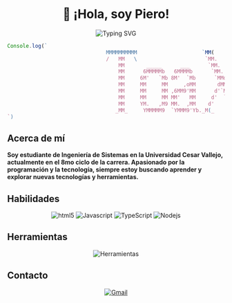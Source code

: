 <h1 align="center">👋 ¡Hola, soy Piero!</h1>

<p align="center">
  <img src="https://readme-typing-svg.herokuapp.com?font=Fira+Code&size=22&duration=3000&pause=500&color=F7DF1C&center=true&vCenter=true&width=435&lines=Ingeniero+de+Sistemas+%F0%9F%92%BB;Apasionado+por+la+tecnolog%C3%ADa+%F0%9F%94%8E;Frontend%F0%9F%9A%80" alt="Typing SVG" />
</p>

```js
Console.log(`         
                                MMMMMMMMMM                     `MM(      )M' 68b           
                                /   MM   \                      `MM.     d'  Y89           
                                    MM       _____      ___      `MM.   d'   ___ ___  __   
                                    MM      6MMMMMb   6MMMMb      `MM. d'    `MM `MM 6MMb  
                                    MM     6M'   `Mb 8M'  `Mb      `MMd       MM  MMM9 `Mb 
                                    MM     MM     MM     ,oMM       dMM.      MM  MM'   MM 
                                    MM     MM     MM ,6MM9'MM      d'`MM.     MM  MM    MM 
                                    MM     MM     MM MM'   MM     d'  `MM.    MM  MM    MM 
                                    MM     YM.   ,M9 MM.  ,MM    d'    `MM.   MM  MM    MM 
                                   _MM_     YMMMMM9  `YMMM9'Yb._M(_    _)MM_ _MM__MM_  _MM_
`)
```

## Acerca de mí
**Soy estudiante de Ingeniería de Sistemas en la Universidad Cesar Vallejo, actualmente en el 8mo ciclo de la carrera. Apasionado por la programación y la tecnología, siempre estoy buscando aprender y explorar nuevas tecnologías y herramientas.**

## Habilidades
<div align="center">
    <img alt="html5" src="https://img.shields.io/badge/-HTML5-E34F26?style=flat-square&logo=html5&logoColor=white" />
    <img alt="Javascript" src="https://img.shields.io/badge/-javascript-f7df1c?style=flat-square&logo=javascript&logoColor=black" />
    <img alt="TypeScript" src="https://img.shields.io/badge/-TypeScript-007ACC?style=flat-square&logo=typescript&logoColor=white" />
    <img alt="Nodejs" src="https://img.shields.io/badge/-Nodejs-43853d?style=flat-square&logo=Node.js&logoColor=white" />
</div>

## Herramientas
<div align="center">
    <img src="https://skillicons.dev/icons?i=vscode,git,github&perline=3" alt="Herramientas" /> 
</div>

## Contacto
<div align="center">
    <!-- <a href="">
        <img src="https://img.shields.io/badge/LinkedIn-0077B5?style=for-the-badge&logo=linkedin&logoColor=0e76a8&color=black" alt="LinkedIn">
    </a> -->
    <a href="mailto:pieroleonyaipen07@gmail.com">
        <img src="https://img.shields.io/badge/Gmail-D14836?style=for-the-badge&logo=gmail&logoColor=white&color=black" alt="Gmail">
    </a>
</div>
